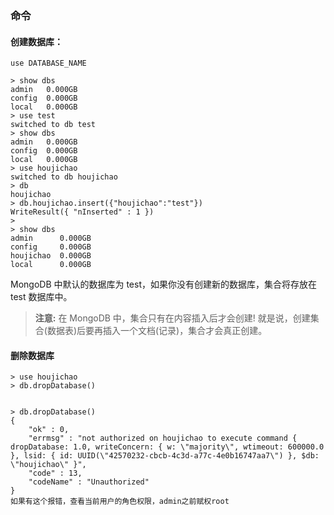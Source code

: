### 命令

#### 创建数据库：

```
use DATABASE_NAME
```

```
> show dbs
admin   0.000GB
config  0.000GB
local   0.000GB
> use test
switched to db test
> show dbs
admin   0.000GB
config  0.000GB
local   0.000GB
> use houjichao
switched to db houjichao
> db
houjichao
> db.houjichao.insert({"houjichao":"test"})
WriteResult({ "nInserted" : 1 })
>
> show dbs
admin      0.000GB
config     0.000GB
houjichao  0.000GB
local      0.000GB
```

MongoDB 中默认的数据库为 test，如果你没有创建新的数据库，集合将存放在 test 数据库中。

> **注意:** 在 MongoDB 中，集合只有在内容插入后才会创建! 就是说，创建集合(数据表)后要再插入一个文档(记录)，集合才会真正创建。

#### 删除数据库

```
> use houjichao
> db.dropDatabase()


> db.dropDatabase()
{
	"ok" : 0,
	"errmsg" : "not authorized on houjichao to execute command { dropDatabase: 1.0, writeConcern: { w: \"majority\", wtimeout: 600000.0 }, lsid: { id: UUID(\"42570232-cbcb-4c3d-a77c-4e0b16747aa7\") }, $db: \"houjichao\" }",
	"code" : 13,
	"codeName" : "Unauthorized"
}
如果有这个报错，查看当前用户的角色权限，admin之前赋权root
```

